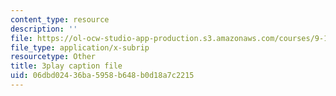```yaml
---
content_type: resource
description: ''
file: https://ol-ocw-studio-app-production.s3.amazonaws.com/courses/9-14-brain-structure-and-its-origins-spring-2014/06dbd02436ba5958b648b0d18a7c2215_555144.vtt
file_type: application/x-subrip
resourcetype: Other
title: 3play caption file
uid: 06dbd024-36ba-5958-b648-b0d18a7c2215
---
```

